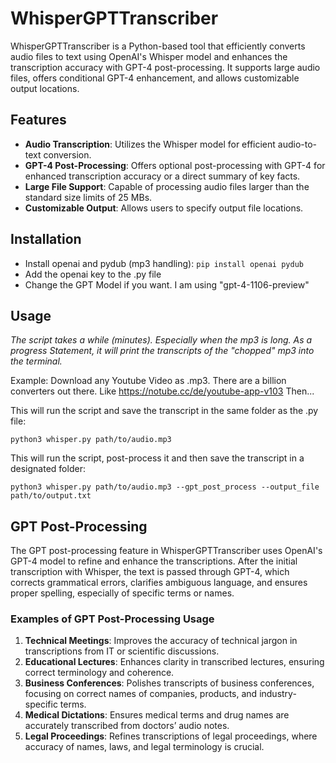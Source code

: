 # WhisperGPTTranscriber
WhisperGPTTranscriber is a Python-based tool that efficiently converts audio files to text using OpenAI's Whisper model and enhances the transcription accuracy with GPT-4 post-processing. It supports large audio files, offers conditional GPT-4 enhancement, and allows customizable output locations.

## Features
- **Audio Transcription**: Utilizes the Whisper model for efficient audio-to-text conversion.
- **GPT-4 Post-Processing**: Offers optional post-processing with GPT-4 for enhanced transcription accuracy or a direct summary of key facts.
- **Large File Support**: Capable of processing audio files larger than the standard size limits of 25 MBs.
- **Customizable Output**: Allows users to specify output file locations.

## Installation
- Install openai and pydub (mp3 handling): ```pip install openai pydub```
- Add the openai key to the .py file
- Change the GPT Model if you want. I am using "gpt-4-1106-preview"

## Usage
_The script takes a while (minutes). Especially when the mp3 is long. As a progress Statement, it will print the transcripts of the "chopped" mp3 into the terminal._

Example: Download any Youtube Video as .mp3. There are a billion converters out there. Like https://notube.cc/de/youtube-app-v103
Then...

This will run the script and save the transcript in the same folder as the .py file:

```python3 whisper.py path/to/audio.mp3```

This will run the script, post-process it and then save the transcript in a designated folder:

```python3 whisper.py path/to/audio.mp3 --gpt_post_process --output_file path/to/output.txt```

## GPT Post-Processing
The GPT post-processing feature in WhisperGPTTranscriber uses OpenAI's GPT-4 model to refine and enhance the transcriptions. After the initial transcription with Whisper, the text is passed through GPT-4, which corrects grammatical errors, clarifies ambiguous language, and ensures proper spelling, especially of specific terms or names.

### Examples of GPT Post-Processing Usage
1. **Technical Meetings**: Improves the accuracy of technical jargon in transcriptions from IT or scientific discussions.
2. **Educational Lectures**: Enhances clarity in transcribed lectures, ensuring correct terminology and coherence.
3. **Business Conferences**: Polishes transcripts of business conferences, focusing on correct names of companies, products, and industry-specific terms.
4. **Medical Dictations**: Ensures medical terms and drug names are accurately transcribed from doctors’ audio notes.
5. **Legal Proceedings**: Refines transcriptions of legal proceedings, where accuracy of names, laws, and legal terminology is crucial.


